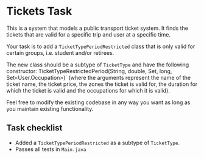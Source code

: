 # Tickets Task

This is a system that models a public transport ticket system. It finds the tickets that are valid for a specific trip and user at a specific time.

Your task is to add a `TicketTypePeriodRestricted` class that is only valid for certain groups, i.e. student and/or retirees.

The new class should be a subtype of `TicketType` and have the following constructor: TicketTypeRestrictedPeriod(String, double, Set<Zone>, long, Set<User.Occupation>)` (where the arguments represent the name of the ticket name, the ticket price, the zones the ticket is valid for, the duration for which the ticket is valid and the occupations for which it is valid).

Feel free to modify the existing codebase in any way you want as long as you maintain existing functionality.

## Task checklist
* Added a `TicketTypePeriodRestricted` as a subtype of `TicketType`.
* Passes all tests in `Main.java`

